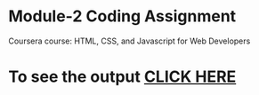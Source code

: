 


# Module-2 Coding Assignment

Coursera course: HTML, CSS, and Javascript for Web Developers

# To see the output [CLICK HERE](https://thedev09.github.io/coursera-test/Assignments/module-2/index.html)

